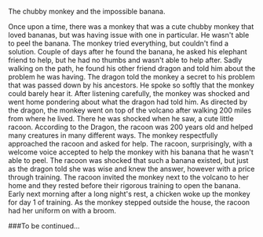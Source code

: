 The chubby monkey and the impossible banana.

Once upon a time, there was a monkey that was a cute chubby monkey that loved bananas, but was having issue with one in particular. He wasn't able to peel the banana. The monkey tried everything, but couldn't find a solution.
Couple of days after he found the banana, he asked his elephant friend to help, but he had no thumbs and wasn't able to help after. Sadly walking on the path, he found his other friend dragon and told him about the problem he was having.
The dragon told the monkey a secret to his problem that was passed down by his ancestors. He spoke so softly that the monkey could barely hear it. After listening carefully, the monkey was shocked and went home pondering about what the dragon had told him.
As directed by the dragon, the monkey went on top of the volcano after walking 200 miles from where he lived. There he was shocked when he saw, a cute little racoon.
According to the Dragon, the racoon was 200 years old and helped many creatures in many different ways. The monkey respectfully approached the racoon and asked for help. The racoon, surprisingly, with a welcome voice accepted to help the monkey with his banana that he wasn't able to peel.
The racoon was shocked that such a banana existed, but just as the dragon told she was wise and knew the answer, however with a price through training.
The racoon invited the monkey next to the volcano to her home and they rested before their rigorous training to open the banana. 
Early next morning after a long night's rest, a chicken woke up the monkey for day 1 of training.
As the monkey stepped outside the house, the racoon had her uniform on with a broom.

###To be continued...
